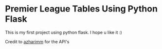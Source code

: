 # Premier League Tables Using Python Flask

This is my first project using python flask. I hope u like it :)

Credit to [azharimm](https://github.com/azharimm/football-standings-api) for the API's

![]()